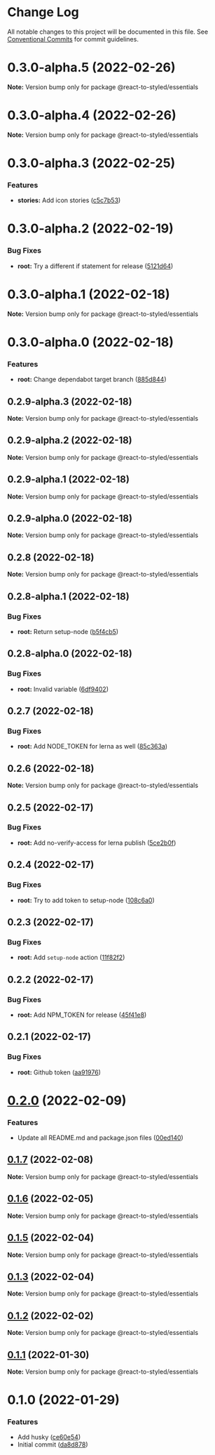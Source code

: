 # Change Log

All notable changes to this project will be documented in this file.
See [Conventional Commits](https://conventionalcommits.org) for commit guidelines.

# 0.3.0-alpha.5 (2022-02-26)

**Note:** Version bump only for package @react-to-styled/essentials





# 0.3.0-alpha.4 (2022-02-26)

**Note:** Version bump only for package @react-to-styled/essentials





# 0.3.0-alpha.3 (2022-02-25)


### Features

* **stories:** Add icon stories ([c5c7b53](https://github.com/react-to/react-to-styled/commit/c5c7b53e5621b122c3f45a02c253d425462ef7a5))





# 0.3.0-alpha.2 (2022-02-19)


### Bug Fixes

* **root:** Try a different if statement for release ([5121d64](https://github.com/react-to/react-to-styled/commit/5121d648dcd306785c922e33c0c4c14ed8e0ae11))





# 0.3.0-alpha.1 (2022-02-18)

**Note:** Version bump only for package @react-to-styled/essentials





# 0.3.0-alpha.0 (2022-02-18)


### Features

* **root:** Change dependabot target branch ([885d844](https://github.com/react-to/react-to-styled/commit/885d844e5e9dfc7bb531a311e6195855fd531e35))





## 0.2.9-alpha.3 (2022-02-18)

**Note:** Version bump only for package @react-to-styled/essentials





## 0.2.9-alpha.2 (2022-02-18)

**Note:** Version bump only for package @react-to-styled/essentials





## 0.2.9-alpha.1 (2022-02-18)

**Note:** Version bump only for package @react-to-styled/essentials





## 0.2.9-alpha.0 (2022-02-18)

**Note:** Version bump only for package @react-to-styled/essentials





## 0.2.8 (2022-02-18)

**Note:** Version bump only for package @react-to-styled/essentials





## 0.2.8-alpha.1 (2022-02-18)


### Bug Fixes

* **root:** Return setup-node ([b5f4cb5](https://github.com/react-to/react-to-styled/commit/b5f4cb50ecc42d7f40a49117bc15dc1953e06e52))





## 0.2.8-alpha.0 (2022-02-18)


### Bug Fixes

* **root:** Invalid variable ([6df9402](https://github.com/react-to/react-to-styled/commit/6df9402ba0d11484a1c732e33efc80e7af3e21d8))





## 0.2.7 (2022-02-18)


### Bug Fixes

* **root:** Add NODE_TOKEN for lerna as well ([85c363a](https://github.com/react-to/react-to-styled/commit/85c363adbd1310a19a0a0ec0107ac7ba79b1ea5d))





## 0.2.6 (2022-02-18)

**Note:** Version bump only for package @react-to-styled/essentials





## 0.2.5 (2022-02-17)


### Bug Fixes

* **root:** Add no-verify-access for lerna publish ([5ce2b0f](https://github.com/react-to/react-to-styled/commit/5ce2b0f74758bf4b944133a7a92633a0a90d9b4f))





## 0.2.4 (2022-02-17)


### Bug Fixes

* **root:** Try to add token to setup-node ([108c6a0](https://github.com/react-to/react-to-styled/commit/108c6a0c46c02a33f653726599a029d5b07c195d))





## 0.2.3 (2022-02-17)


### Bug Fixes

* **root:** Add `setup-node` action ([11f82f2](https://github.com/react-to/react-to-styled/commit/11f82f230571154ab8f46bb528b64bc2dd137d0b))





## 0.2.2 (2022-02-17)


### Bug Fixes

* **root:** Add NPM_TOKEN for release ([45f41e8](https://github.com/react-to/react-to-styled/commit/45f41e80334f9b3435ad4c2076c498603d9dbb6b))





## 0.2.1 (2022-02-17)


### Bug Fixes

* **root:** Github token ([aa91976](https://github.com/react-to/react-to-styled/commit/aa91976d85b75db0ed9cdc8e868b60898ea3e4cf))





# [0.2.0](https://github.com/react-to/react-to-styled/compare/@react-to-styled/essentials@0.1.7...@react-to-styled/essentials@0.2.0) (2022-02-09)


### Features

* Update all README.md and package.json files ([00ed140](https://github.com/react-to/react-to-styled/commit/00ed140369992b2c3a502eec4db1bef58b1a03c9))





## [0.1.7](https://github.com/react-to/react-to-styled/compare/@react-to-styled/essentials@0.1.6...@react-to-styled/essentials@0.1.7) (2022-02-08)

**Note:** Version bump only for package @react-to-styled/essentials





## [0.1.6](https://github.com/react-to/react-to-styled/compare/@react-to-styled/essentials@0.1.5...@react-to-styled/essentials@0.1.6) (2022-02-05)

**Note:** Version bump only for package @react-to-styled/essentials





## [0.1.5](https://github.com/react-to/react-to-styled/compare/@react-to-styled/essentials@0.1.3...@react-to-styled/essentials@0.1.5) (2022-02-04)

**Note:** Version bump only for package @react-to-styled/essentials





## [0.1.3](https://github.com/react-to/react-to-styled/compare/@react-to-styled/essentials@0.1.2...@react-to-styled/essentials@0.1.3) (2022-02-04)

**Note:** Version bump only for package @react-to-styled/essentials





## [0.1.2](https://github.com/react-to/react-to-styled/compare/@react-to-styled/essentials@0.1.1...@react-to-styled/essentials@0.1.2) (2022-02-02)

**Note:** Version bump only for package @react-to-styled/essentials





## [0.1.1](https://github.com/react-to/react-to-styled/compare/@react-to-styled/essentials@0.1.0...@react-to-styled/essentials@0.1.1) (2022-01-30)

**Note:** Version bump only for package @react-to-styled/essentials





# 0.1.0 (2022-01-29)


### Features

* Add husky ([ce60e54](https://github.com/react-to/react-to-styled/commit/ce60e54d7cb1daa4c0e50774668c2f31cdbbbcf0))
* Initial commit ([da8d878](https://github.com/react-to/react-to-styled/commit/da8d878cf44f1969ce864981b9ae710e694dabe9))
